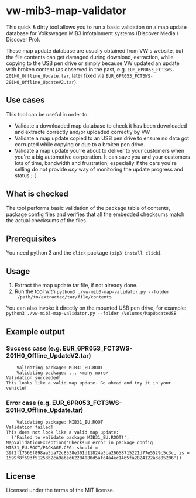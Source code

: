 vw-mib3-map-validator
=====================

This quick & dirty tool allows you to run a basic validation on a map update database for
Volkswagen MIB3 infotainment systems (Discover Media / Discover Pro).

These map update database are usually obtained from VW's website, but the file
contents can get damaged during download, extraction, while copying to the USB pen
drive or simply because VW updated an update with broken content (as observed
in the past, e.g. `EUR_6PR053_FCT3WS-201H0_Offline_Update.tar`, later fixed via
`EUR_6PR053_FCT3WS-201H0_Offline_UpdateV2.tar`).

Use cases
---------
This tool can be useful in order to:
 - Validate a downloaded map database to check it has been downloaded and extracte
   correctly and/or uploaded correctly by VW
 - Validate a map update copied to an USB pen drive to ensure no data got corrupted
   while copying or due to a broken pen drive.
 - Validate a map update you're about to deliver to your customers when you're a big
   automotive corporation. It can save you and your customers lots of time, bandwidth
   and frustration, especially if the cars you're selling do not provide *any* way of
   monitoring the update progress and status ;-)

What is checked
---------------
The tool performs basic validation of the package table of contents, package config
files and verifies that all the embedded checksums match the actual checksums of the
files.

Prerequisites
-------------
You need python 3 and the `click` package (`pip3 install click`).

Usage
-----
1. Extract the map update tar file, if not already done.
2. Run the tool with
   `python3 ./vw-mib3-map-validator.py --folder ./path/to/extracted/tar/file/contents`

You can also invoke it directly on the mounted USB pen drive, for example:
`python3 ./vw-mib3-map-validator.py --folder /Volumes/MapUpdateUSB`

Example output
--------------
### Success case (e.g. EUR_6PR053_FCT3WS-201H0_Offline_UpdateV2.tar)
```
    Validating package: MIB31_EU.ROOT
    Validating package: ... <many more>
Validation succeeded!
This looks like a valid map update. Go ahead and try it in your vehicle!
```

### Error case (e.g. EUR_6PR053_FCT3WS-201H0_Offline_Update.tar)
```
    Validating package: MIB31_EU.ROOT
Validation failed!
This does not look like a valid map update:
  ('Failed to validate package MIB31_EU.ROOT!', MapValidationException('Checksum error in package config MIB31_EU.ROOT/PACKAGE.CFG: should = 39f2f17566f898aa3ba72c8538e301d11824a3ca26658715221d77e5529c5c3c, is = 1599f8f693f51253b2ca9abed62284080d5afc4a4ec1465fa2824122a3e85206'))
```

License
-------
Licensed under the terms of the MIT license.
